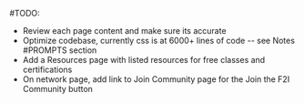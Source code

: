#TODO: 
- Review each page content and make sure its accurate 
- Optimize codebase, currently css is at 6000+ lines of code -- see Notes #PROMPTS section 
- Add a Resources page with listed resources for free classes and certifications 
- On network page, add link to Join Community page for the Join the F2I Community button  
